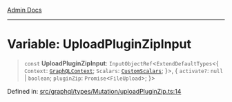 [Admin Docs](/)

***

# Variable: UploadPluginZipInput

> `const` **UploadPluginZipInput**: `InputObjectRef`\<`ExtendDefaultTypes`\<\{ `Context`: [`GraphQLContext`](../../../../context/type-aliases/GraphQLContext.md); `Scalars`: [`CustomScalars`](../../../../scalars/type-aliases/CustomScalars.md); \}\>, \{ `activate?`: `null` \| `boolean`; `pluginZip`: `Promise`\<`FileUpload`\>; \}\>

Defined in: [src/graphql/types/Mutation/uploadPluginZip.ts:14](https://github.com/Sourya07/talawa-api/blob/2dc82649c98e5346c00cdf926fe1d0bc13ec1544/src/graphql/types/Mutation/uploadPluginZip.ts#L14)
